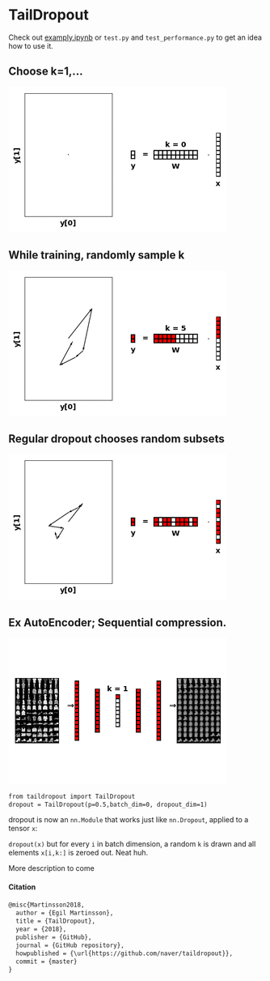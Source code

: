 # TailDropout

Check out [examply.ipynb](examply.ipynb) or `test.py` and `test_performance.py` to get an idea how to use it.

## Choose k=1,...
![](./_figs/taildropout.gif)
## While training, randomly sample k
![](./_figs/taildropout_random.gif)
## Regular dropout chooses random subsets
![](./_figs/dropout.gif)
## Ex AutoEncoder; Sequential compression.
![](./_figs/ae.gif)

```
from taildropout import TailDropout
dropout = TailDropout(p=0.5,batch_dim=0, dropout_dim=1)
````
dropout is now an `nn.Module` that works just like `nn.Dropout`, applied to a tensor `x`: 

`dropout(x)` but for every `i` in batch dimension, a random `k` is drawn and all elements  `x[i,k:]` is zeroed out. Neat huh.

More description to come

#### Citation
```
@misc{Martinsson2018,
  author = {Egil Martinsson},
  title = {TailDropout},
  year = {2018},
  publisher = {GitHub},
  journal = {GitHub repository},
  howpublished = {\url{https://github.com/naver/taildropout}},
  commit = {master}
}
```
